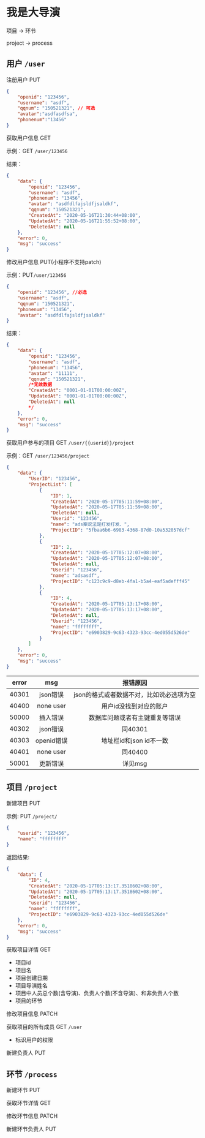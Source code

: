# 我是大导演

项目 -> 环节

project -> process





## 用户 `/user`

注册用户  PUT

```json
{
    "openid": "123456",
    "username": "asdf",
    "qqnum": "150521321", // 可选
    "avatar":"asdfasdfsa",
   	"phonenum":"13456"
}
```



获取用户信息  GET

示例：GET `/user/123456`

结果：

```json
{
    "data": {
        "openid": "123456",
        "username": "asdf",
        "phonenum": "13456",
        "avatar": "asdfdlfajsldfjsaldkf",
        "qqnum": "150521321",
        "CreatedAt": "2020-05-16T21:30:44+08:00",
        "UpdatedAt": "2020-05-16T21:55:52+08:00",
        "DeletedAt": null
    },
    "error": 0,
    "msg": "success"
}
```



修改用户信息 PUT(小程序不支持patch)

示例：PUT`/user/123456`

```json
{
    "openid": "123456", //必选
    "username": "asdf",
    "qqnum": "150521321",
    "phonenum": "13456",
    "avatar": "asdfdlfajsldfjsaldkf"
}
```

结果：

```json
{
    "data": {
        "openid": "123456",
        "username": "asdf",
        "phonenum": "13456",
        "avatar": "11111",
        "qqnum": "150521321",
        /*无效数据
        "CreatedAt": "0001-01-01T00:00:00Z",
        "UpdatedAt": "0001-01-01T00:00:00Z",
        "DeletedAt": null
        */
    },
    "error": 0,
    "msg": "success"
}
```



获取用户参与的项目 GET `/user/{{userid}}/project`

示例：GET `/user/123456/project`

```json
{
    "data": {
        "UserID": "123456",
        "ProjectList": [
            {
                "ID": 1,
                "CreatedAt": "2020-05-17T05:11:59+08:00",
                "UpdatedAt": "2020-05-17T05:11:59+08:00",
                "DeletedAt": null,
                "Userid": "123456",
                "name": "ads案说法是打发打发、",
                "ProjectID": "5fbaa6b6-6983-4368-87d0-10a532057dcf"
            },
            {
                "ID": 2,
                "CreatedAt": "2020-05-17T05:12:07+08:00",
                "UpdatedAt": "2020-05-17T05:12:07+08:00",
                "DeletedAt": null,
                "Userid": "123456",
                "name": "adsasdf",
                "ProjectID": "c123c9c9-d8eb-4fa1-b5a4-eaf5adefff45"
            },
            {
                "ID": 4,
                "CreatedAt": "2020-05-17T05:13:17+08:00",
                "UpdatedAt": "2020-05-17T05:13:17+08:00",
                "DeletedAt": null,
                "Userid": "123456",
                "name": "ffffffff",
                "ProjectID": "e6903829-9c63-4323-93cc-4ed055d526de"
            }
        ]
    },
    "error": 0,
    "msg": "success"
}
```







| error |    msg     |                 报错原因                 |
| :---: | :--------: | :--------------------------------------: |
| 40301 |  json错误  | json的格式或者数据不对，比如说必选项为空 |
| 40400 | none user  |          用户id没找到对应的账户          |
| 50000 |  插入错误  |      数据库问题或者有主键重复等错误      |
| 40302 |  json错误  |                 同40301                  |
| 40303 | openid错误 |         地址栏id和json id不一致          |
| 40401 | none user  |                 同40400                  |
| 50001 |  更新错误  |                 详见msg                  |



## 项目 `/project`

新建项目 PUT

示例: PUT `/project/`

```json
{
    "userid": "123456",
    "name": "ffffffff"
}
```

返回结果:

```json
{
    "data": {
        "ID": 4,
        "CreatedAt": "2020-05-17T05:13:17.3518602+08:00",
        "UpdatedAt": "2020-05-17T05:13:17.3518602+08:00",
        "DeletedAt": null,
        "userid": "123456",
        "name": "ffffffff",
        "ProjectID": "e6903829-9c63-4323-93cc-4ed055d526de"
    },
    "error": 0,
    "msg": "success"
}
```



获取项目详情 GET

- 项目id
- 项目名
- 项目创建日期
- 项目导演姓名
- 项目中人员总个数(含导演)、负责人个数(不含导演)、和非负责人个数
- 项目的环节

修改项目信息 PATCH

获取项目的所有成员 GET `/user`

- 标识用户的权限

新建负责人 PUT







## 环节 `/process`

新建环节 PUT

获取环节详情 GET

修改环节信息 PATCH

新建环节负责人 PUT